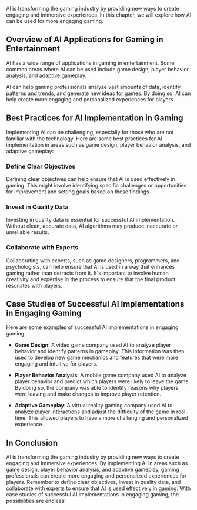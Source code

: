

AI is transforming the gaming industry by providing new ways to create engaging and immersive experiences. In this chapter, we will explore how AI can be used for more engaging gaming.

Overview of AI Applications for Gaming in Entertainment
-------------------------------------------------------

AI has a wide range of applications in gaming in entertainment. Some common areas where AI can be used include game design, player behavior analysis, and adaptive gameplay.

AI can help gaming professionals analyze vast amounts of data, identify patterns and trends, and generate new ideas for games. By doing so, AI can help create more engaging and personalized experiences for players.

Best Practices for AI Implementation in Gaming
----------------------------------------------

Implementing AI can be challenging, especially for those who are not familiar with the technology. Here are some best practices for AI implementation in areas such as game design, player behavior analysis, and adaptive gameplay:

### Define Clear Objectives

Defining clear objectives can help ensure that AI is used effectively in gaming. This might involve identifying specific challenges or opportunities for improvement and setting goals based on these findings.

### Invest in Quality Data

Investing in quality data is essential for successful AI implementation. Without clean, accurate data, AI algorithms may produce inaccurate or unreliable results.

### Collaborate with Experts

Collaborating with experts, such as game designers, programmers, and psychologists, can help ensure that AI is used in a way that enhances gaming rather than detracts from it. It's important to involve human creativity and expertise in the process to ensure that the final product resonates with players.

Case Studies of Successful AI Implementations in Engaging Gaming
----------------------------------------------------------------

Here are some examples of successful AI implementations in engaging gaming:

* **Game Design**: A video game company used AI to analyze player behavior and identify patterns in gameplay. This information was then used to develop new game mechanics and features that were more engaging and intuitive for players.

* **Player Behavior Analysis**: A mobile game company used AI to analyze player behavior and predict which players were likely to leave the game. By doing so, the company was able to identify reasons why players were leaving and make changes to improve player retention.

* **Adaptive Gameplay**: A virtual reality gaming company used AI to analyze player interactions and adjust the difficulty of the game in real-time. This allowed players to have a more challenging and personalized experience.

In Conclusion
-------------

AI is transforming the gaming industry by providing new ways to create engaging and immersive experiences. By implementing AI in areas such as game design, player behavior analysis, and adaptive gameplay, gaming professionals can create more engaging and personalized experiences for players. Remember to define clear objectives, invest in quality data, and collaborate with experts to ensure that AI is used effectively in gaming. With case studies of successful AI implementations in engaging gaming, the possibilities are endless!
